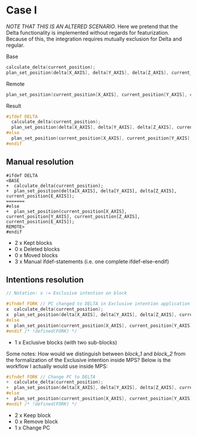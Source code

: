 # Case I
_NOTE THAT THIS IS AN ALTERED SCENARIO._
Here we pretend that the Delta functionality is implemented without regards for featurization.
Because of this, the integration requires mutually exclusion for Delta and regular.

Base
```cpp
calculate_delta(current_position);
plan_set_position(delta[X_AXIS], delta[Y_AXIS], delta[Z_AXIS], current_position[E_AXIS]);
```

Remote
```cpp
plan_set_position(current_position[X_AXIS], current_position[Y_AXIS], current_position[Z_AXIS], current_position[E_AXIS]);
```

Result
```cpp
#ifdef DELTA
  calculate_delta(current_position);
  plan_set_position(delta[X_AXIS], delta[Y_AXIS], delta[Z_AXIS], current_position[E_AXIS]);
#else
  plan_set_position(current_position[X_AXIS], current_position[Y_AXIS], current_position[Z_AXIS], current_position[E_AXIS]);
#endif
```

## Manual resolution
```
#ifdef DELTA
<BASE
+  calculate_delta(current_position);
+  plan_set_position(delta[X_AXIS], delta[Y_AXIS], delta[Z_AXIS], current_position[E_AXIS]);
=======
#else
+  plan_set_position(current_position[X_AXIS], current_position[Y_AXIS], current_position[Z_AXIS], current_position[E_AXIS]);
REMOTE>
#endif
```

* 2 x Kept blocks
* 0 x Deleted blocks
* 0 x Moved blocks
* 3 x Manual ifdef-statements (i.e. one complete ifdef-else-endif)

## Intentions resolution
```cpp
// Notation: x := Exclusive intention on block

#ifndef FORK // PC changed to DELTA in Exclusive intention application 
x  calculate_delta(current_position);
x  plan_set_position(delta[X_AXIS], delta[Y_AXIS], delta[Z_AXIS], current_position[E_AXIS]);
#else
x  plan_set_position(current_position[X_AXIS], current_position[Y_AXIS], current_position[Z_AXIS], current_position[E_AXIS]);
#endif /* !defined(FORK) */
```

* 1 x Exclusive blocks (with two sub-blocks)

Some notes: How would we distinguish between *block_1* and *block_2* from the formalization of the Exclusive intention inside MPS? Below is the workflow I actually would use inside MPS:
```cpp
#ifndef FORK // Change PC to DELTA
+  calculate_delta(current_position);
+  plan_set_position(delta[X_AXIS], delta[Y_AXIS], delta[Z_AXIS], current_position[E_AXIS]);
#else
+  plan_set_position(current_position[X_AXIS], current_position[Y_AXIS], current_position[Z_AXIS], current_position[E_AXIS]);
#endif /* !defined(FORK) */
```

* 2 x Keep block
* 0 x Remove block
* 1 x Change PC
